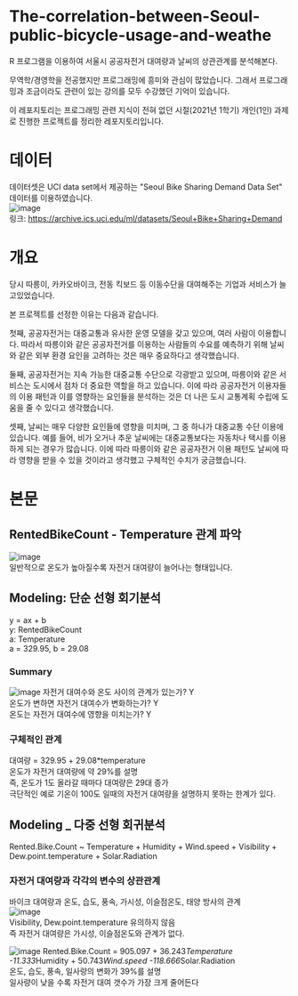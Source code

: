 # The-correlation-between-Seoul-public-bicycle-usage-and-weathe
R 프로그램을 이용하여 서울시 공공자전거 대여량과 날씨의 상관관계를 분석해본다.

무역학/경영학을 전공했지만 프로그래밍에 흥미와 관심이 많았습니다.
그래서 프로그래밍과 조금이라도 관련이 있는 강의를 모두 수강했던 기억이 있습니다.

이 레포지토리는 프로그래밍 관련 지식이 전혀 없던 시절(2021년 1학기) 개인(1인) 과제로 진행한 프로젝트를 정리한 레포지토리입니다.

# 데이터
데이터셋은 UCI data set에서 제공하는 "Seoul Bike Sharing Demand Data Set" 데이터를 이용하였습니다. <br>
![image](https://user-images.githubusercontent.com/96982575/227447435-93a1d894-83a8-4d98-90ce-0246e35a2ace.png) <br>
링크: https://archive.ics.uci.edu/ml/datasets/Seoul+Bike+Sharing+Demand

# 개요
당시 따릉이, 카카오바이크, 전동 킥보드 등 이동수단을 대여해주는 기업과 서비스가 늘고있었습니다. <br>

본 프로젝트를 선정한 이유는 다음과 같습니다.

첫째, 공공자전거는 대중교통과 유사한 운영 모델을 갖고 있으며, 여러 사람이 이용합니다. 따라서 따릉이와 같은 공공자전거를 이용하는 사람들의 수요를 예측하기 위해 날씨와 같은 외부 환경 요인을 고려하는 것은 매우 중요하다고 생각했습니다.

둘째, 공공자전거는 지속 가능한 대중교통 수단으로 각광받고 있으며, 따릉이와 같은 서비스는 도시에서 점차 더 중요한 역할을 하고 있습니다. 이에 따라 공공자전거 이용자들의 이용 패턴과 이를 영향하는 요인들을 분석하는 것은 더 나은 도시 교통계획 수립에 도움을 줄 수 있다고 생각했습니다.

셋째, 날씨는 매우 다양한 요인들에 영향을 미치며, 그 중 하나가 대중교통 수단 이용에 있습니다. 예를 들어, 비가 오거나 추운 날씨에는 대중교통보다는 자동차나 택시를 이용하게 되는 경우가 많습니다. 이에 따라 따릉이와 같은 공공자전거 이용 패턴도 날씨에 따라 영향을 받을 수 있을 것이라고 생각했고 구체적인 수치가 궁금했습니다.

# 본문
## RentedBikeCount - Temperature 관계 파악
![image](https://user-images.githubusercontent.com/96982575/227449580-e80e2468-90be-4d42-bf26-7fd19d65da18.png) <br>
일반적으로 온도가 높아질수록 자전거 대여량이 늘어나는 형태입니다.

## Modeling: 단순 선형 회기분석
y = ax + b <br>
y: RentedBikeCount <br>
a: Temperature <br>
a = 329.95, b = 29.08 <br>

### Summary 
![image](https://user-images.githubusercontent.com/96982575/227449917-ef20b1c9-ce09-407b-9b10-5eb2867dc784.png)
자전거 대여수와 온도 사이의 관계가 있는가? Y <br>
온도가 변하면 자전거 대여수가 변화하는가? Y <br>
온도는 자전거 대여수에 영향을 미치는가?  Y <br>

### 구체적인 관계
대여량 = 329.95 + 29.08*temperature <br>
온도가 자전거 대여량에 약 29%를 설명 <br>
즉, 온도가 1도 올라갈 때마다 대여량은 29대 증가 <br>
극단적인 예로 기온이 100도 일때의 자전거 대여량을 설명하지 못하는 한계가 있다.

## Modeling _ 다중 선형 회귀분석
Rented.Bike.Count ~ Temperature + Humidity + Wind.speed + Visibility + Dew.point.temperature + Solar.Radiation <br>

### 자전거 대여량과 각각의 변수의 상관관계
바이크 대여량과 온도, 습도, 풍속, 가시성, 이슬점온도, 태양 방사의 관계 <br>
![image](https://user-images.githubusercontent.com/96982575/227450577-9827b2ce-8ae3-45ef-b2b3-fb0ce27d3d47.png) <br>
Visibility, Dew.point.temperature 유의하지 않음 <br>
즉 자전거 대여량은 가시성, 이슬점온도와 관계가 없다. <br>

![image](https://user-images.githubusercontent.com/96982575/227451197-e5016262-e907-49e8-bdbd-c4de216d37d4.png)
Rented.Bike.Count = 905.097 + 36.243*Temperature -11.333*Humidity + 50.743*Wind.speed -118.666*Solar.Radiation <br>
온도, 습도, 풍속, 일사량의 변화가 39%를 설명 <br>
일사량이 낮을 수록 자전거 대여 갯수가 가장 크게 줄어든다 <br>
